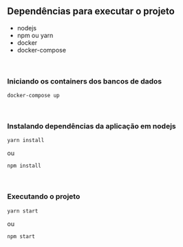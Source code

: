 ## Dependências para executar o projeto

- nodejs
- npm ou yarn
- docker
- docker-compose

<br>

### Iniciando os containers dos bancos de dados

``
docker-compose up
``

<br>

### Instalando dependências da aplicação em nodejs

``
yarn install
``

ou

``
npm install
``

<br>

### Executando o projeto

``
yarn start
``

ou 

``
npm start
``
